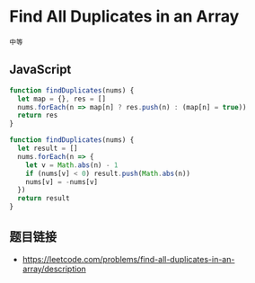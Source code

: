 # Find All Duplicates in an Array
`中等`

## JavaScript
```javascript
function findDuplicates(nums) {
  let map = {}, res = []
  nums.forEach(n => map[n] ? res.push(n) : (map[n] = true))
  return res
}
```

```javascript
function findDuplicates(nums) {
  let result = []
  nums.forEach(n => {
    let v = Math.abs(n) - 1
    if (nums[v] < 0) result.push(Math.abs(n))
    nums[v] = -nums[v]
  })
  return result
}
```

## 题目链接
* https://leetcode.com/problems/find-all-duplicates-in-an-array/description
